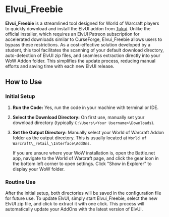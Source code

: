 # Elvui_Freebie

**Elvui_Freebie** is a streamlined tool designed for World of Warcraft players to quickly download and install the ElvUI addon from [Tukui](https://tukui.org/elvui). Unlike the official installer, which requires an ElvUI Patreon subscription for accelerated downloads similar to CurseForge, Elvui_Freebie allows users to bypass these restrictions. As a cost-effective solution developed by a student, this tool facilitates the scanning of your default download directory, auto-detection of ElvUI zip files, and seamless extraction directly into your WoW Addon folder. This simplifies the update process, reducing manual efforts and saving time with each new ElvUI release.<br />

## How to Use 

### Initial Setup
1. **Run the Code:** Yes, run the code in your machine with terminal or IDE. 
2. **Select the Download Directory:** On first use, manually set your download directory (typically `C:\Users\<Your Username>\Downloads`).
3. **Set the Output Directory:** Manually select your World of Warcraft Addon folder as the output directory. This is usually located at `World of Warcraft\_retail_\Interface\AddOns`.

   If you are unsure where your WoW installation is, open the Battle.net app, navigate to the World of Warcraft page, and click the gear icon in the bottom left corner to open settings. Click "Show in Explorer" to display your WoW folder.<br />

### Routine Use
After the initial setup, both directories will be saved in the configuration file for future use. To update ElvUI, simply start Elvui_Freebie, select the new ElvUI zip file, and click to extract it with one click. This process will automatically update your AddOns with the latest version of ElvUI.
